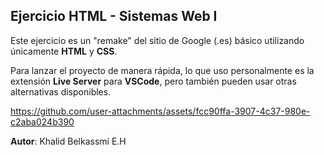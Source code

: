 ## Ejercicio HTML - Sistemas Web I

Este ejercicio es un "remake" del sitio de Google (.es) básico utilizando únicamente **HTML** y **CSS**.

Para lanzar el proyecto de manera rápida, lo que uso personalmente es la extensión **Live Server** para **VSCode**, pero también pueden usar otras alternativas disponibles.

https://github.com/user-attachments/assets/fcc90ffa-3907-4c37-980e-c2aba024b390

**Autor**: Khalid Belkassmi E.H
